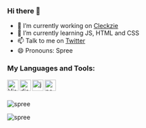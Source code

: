### Hi there 👋



- 🔭 I’m currently working on <a href="https://github.com/spreehertz/cleckzie">Cleckzie </a>
- 🌱 I’m currently learning JS, HTML and CSS
- 📫 Talk to me on <a href="https://www.twitter.com/spreehertz">Twitter</a>
- 😄 Pronouns: Spree

### My Languages and Tools:
<div>
<img align="left" alt="Visual Studio Code" width="26px" src="https://i.imgur.com/LwSdAlE.png" />
<img align="left" alt="discord.js" width="26px" src="https://i.imgur.com/SI1DZf3.png" />
<img align="left" alt="js" width="26px" src="https://i.imgur.com/3u1wzwE.png" />
<img align="left" alt="node.js" width="26px" src="https://i.imgur.com/tYLFZBh.png"/> <br> <br>
</div>

<div>
<p align="left">
  <img src="https://github-readme-stats.vercel.app/api?username=SpreeHertz&show_icons=true&locale=en&theme=dark&layout=compact" alt="spree" />
</p>
<p align="left">
  <img src="https://github-readme-stats.vercel.app/api/top-langs?username=SpreeHertz&show_icons=true&locale=en&layout=compact&theme=dark" alt="spree" />
</p>
<div>
